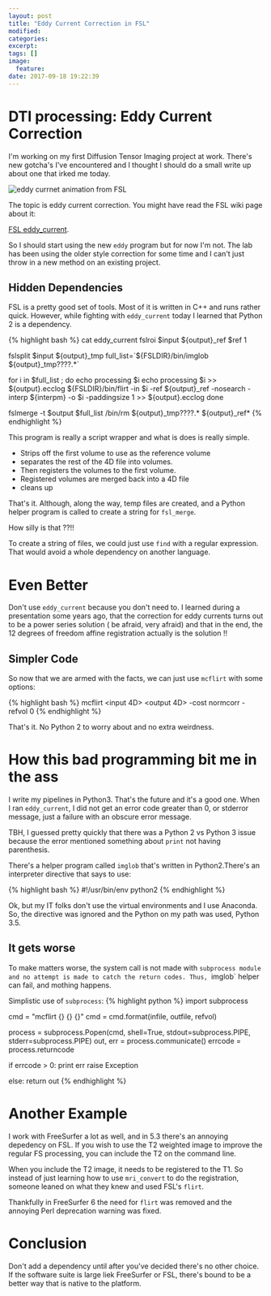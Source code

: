 ```yaml
---
layout: post
title: "Eddy Current Correction in FSL"
modified:
categories:
excerpt:
tags: []
image:
  feature:
date: 2017-09-18 19:22:39
---
```


# DTI processing: Eddy Current Correction
I'm working on my first Diffusion Tensor Imaging project at work. There's new
gotcha's I've encountered and I thought I should do a small write up about one
that irked me today.

![eddy currnet animation from FSL](http://4.bp.blogspot.com/-pKxLdBQVDeI/Vg1B1q-I_gI/AAAAAAAADS0/Fs-KalhMqk8/s1600/before_after_hcp_v4.gif)

The topic is eddy current correction. You might have read the FSL wiki page
about it:

[FSL eddy_current](200~https://fsl.fmrib.ox.ac.uk/fsl/fslwiki/FDT/UserGuide#Eddy_Current_Correction).

So I should start using the new `eddy` program but for now I'm not. The lab has
been using the older style correction for some time and I can't just throw in a
new method on an existing project.

## Hidden Dependencies
FSL is a pretty good set of tools. Most of it is written in C++ and runs rather
quick. However, while fighting with `eddy_current` today I learned that Python
2 is a dependency.

{% highlight bash %}
cat eddy_current
fslroi $input ${output}_ref $ref 1

fslsplit $input ${output}_tmp
full_list=`${FSLDIR}/bin/imglob ${output}_tmp????.*`

for i in $full_list ; do
    echo processing $i
    echo processing $i >> ${output}.ecclog
    ${FSLDIR}/bin/flirt -in $i -ref ${output}_ref -nosearch -interp ${interpm} -o $i -paddingsize 1 >> ${output}.ecclog
done

fslmerge -t $output $full_list
/bin/rm ${output}_tmp????.* ${output}_ref*
{% endhighlight %}

This program is really a script wrapper and what is does is really simple.

   * Strips off the first volume to use as the reference volume
   * separates the rest of the 4D file into volumes.
   * Then registers the volumes to the first volume.
   * Registered volumes are merged back into a 4D file
   * cleans up

That's it. Although, along the way, temp files are created, and a Python helper
program is called to create a string for `fsl_merge`.

How silly is that ??!!

To create a string of files, we could just use `find` with a regular
expression. That would avoid a whole dependency on another language.

# Even Better
Don't use `eddy_current` because you don't need to. I learned during a
presentation some years ago, that the correction for eddy currents turns out to
be a power series solution ( be afraid, very afraid) and that in the end, the
12 degrees of freedom affine registration actually is the solution !!

## Simpler Code
So now that we are armed with the facts, we can just use `mcflirt` with some options:

{% highlight bash %}
mcflirt <input 4D> <output 4D> -cost normcorr -refvol 0
{% endhighlight %}

That's it. No Python 2 to worry about and no extra weirdness.

# How this bad programming bit me in the ass
I write my pipelines in Python3. That's the future and it's a good one. When I
ran `eddy_current`, I did not get an error code greater than 0, or stderror
message, just a failure with an obscure error message.

TBH, I guessed pretty quickly that there was a Python 2 vs Python 3 issue
because the error mentioned something about `print` not having parenthesis.

There's a helper program called `imglob` that's written in Python2.There's an
interpreter directive that says to use:

{% highlight bash %}
#!/usr/bin/env python2
{% endhighlight %}

Ok, but my IT folks don't use the virtual environments and I use Anaconda. So,
the directive was ignored and the Python on my path was used, Python 3.5.

## It gets worse
To make matters worse, the system call is not made with `subprocess module and
no attempt is made to catch the return codes. Thus, `imglob` helper can fail,
and mothing happens.


Simplistic use of `subprocess`:
{% highlight python %}
import subprocess

cmd = "mcflirt {} {} {}"
cmd = cmd.format(infile, outfile, refvol)

process = subprocess.Popen(cmd, shell=True,
                    stdout=subprocess.PIPE,
                    stderr=subprocess.PIPE)
out, err = process.communicate()
errcode = process.returncode

if errcode > 0:
    print err
    raise Exception

else:
   return out
{% endhighlight %}

# Another Example
I work with FreeSurfer a lot as well, and in 5.3 there's an annoying depedency
on FSL. If you wish to use the T2 weighted image to improve the regular FS
processing, you can include the T2 on the command line.

When you include the T2 image, it needs to be registered to the T1. So instead
of just learning how to use `mri_convert` to do the registration, someone
leaned on what they knew and used FSL's `flirt`.

Thankfully in FreeSurfer 6 the need for `flirt` was removed and the annoying
Perl deprecation warning was fixed.

# Conclusion
Don't add a dependency until after you've decided there's no other choice. If
the software suite is large liek FreeSurfer or FSL, there's bound to be a
better way that is native to the platform.
